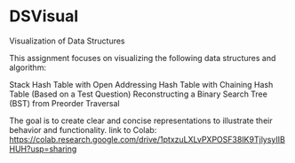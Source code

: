# DSVisual

Visualization of Data Structures

This assignment focuses on visualizing the following data structures and algorithm:

Stack
Hash Table with Open Addressing
Hash Table with Chaining
Hash Table (Based on a Test Question)
Reconstructing a Binary Search Tree (BST) from Preorder Traversal

The goal is to create clear and concise representations to illustrate their behavior and functionality.
link to Colab: https://colab.research.google.com/drive/1ptxzuLXLvPXPOSF38IK9TjlysyIIBHUH?usp=sharing
